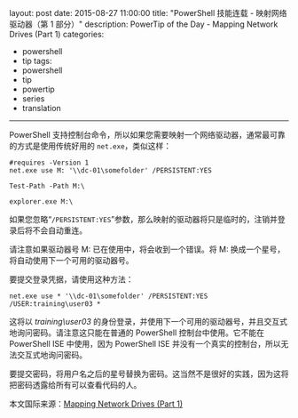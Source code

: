 ﻿layout: post
date: 2015-08-27 11:00:00
title: "PowerShell 技能连载 - 映射网络驱动器（第 1 部分）"
description: PowerTip of the Day - Mapping Network Drives (Part 1)
categories:
- powershell
- tip
tags:
- powershell
- tip
- powertip
- series
- translation
---
PowerShell 支持控制台命令，所以如果您需要映射一个网络驱动器，通常最可靠的方式是使用传统好用的 `net.exe`，类似这样：

    #requires -Version 1
    net.exe use M: '\\dc-01\somefolder' /PERSISTENT:YES
    
    Test-Path -Path M:\
    
    explorer.exe M:\
    

如果您忽略“`/PERSISTENT:YES`”参数，那么映射的驱动器将只是临时的，注销并登录后将不会自动重连。

请注意如果驱动器号 M: 已在使用中，将会收到一个错误。将 M: 换成一个星号，将自动使用下一个可用的驱动器号。

要提交登录凭据，请使用这种方法：

    net.exe use * '\\dc-01\somefolder' /PERSISTENT:YES /USER:training\user03 *

这将以 _training\user03_ 的身份登录，并使用下一个可用的驱动器号，并且交互式地询问密码。请注意这只能在普通的 PowerShell 控制台中使用。它不能在 PowerShell ISE 中使用，因为 PowerShell ISE 并没有一个真实的控制台，所以无法交互式地询问密码。

要提交密码，将用户名之后的星号替换为密码。这当然不是很好的实践，因为这将把密码透露给所有可以查看代码的人。

<!--more-->
本文国际来源：[Mapping Network Drives (Part 1)](http://community.idera.com/powershell/powertips/b/tips/posts/mapping-network-drives-part-1)
